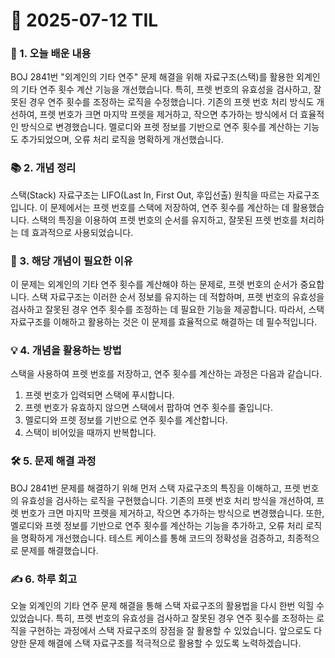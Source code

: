# 📅 2025-07-12 TIL

### 📖 1. 오늘 배운 내용

BOJ 2841번 "외계인의 기타 연주" 문제 해결을 위해 자료구조(스택)를 활용한 외계인의 기타 연주 횟수 계산 기능을 개선했습니다. 특히, 프렛 번호의 유효성을 검사하고, 잘못된 경우 연주 횟수를 조정하는 로직을 수정했습니다. 기존의 프렛 번호 처리 방식도 개선하여, 프렛 번호가 크면 마지막 프렛을 제거하고, 작으면 추가하는 방식에서 더 효율적인 방식으로 변경했습니다. 멜로디와 프렛 정보를 기반으로 연주 횟수를 계산하는 기능도 추가되었으며, 오류 처리 로직을 명확하게 개선했습니다.

### 📚 2. 개념 정리

스택(Stack) 자료구조는 LIFO(Last In, First Out, 후입선출) 원칙을 따르는 자료구조입니다. 이 문제에서는 프렛 번호를 스택에 저장하여, 연주 횟수를 계산하는 데 활용했습니다. 스택의 특징을 이용하여 프렛 번호의 순서를 유지하고, 잘못된 프렛 번호를 처리하는 데 효과적으로 사용되었습니다.

### 🤔 3. 해당 개념이 필요한 이유

이 문제는 외계인의 기타 연주 횟수를 계산해야 하는 문제로, 프렛 번호의 순서가 중요합니다. 스택 자료구조는 이러한 순서 정보를 유지하는 데 적합하며, 프렛 번호의 유효성을 검사하고 잘못된 경우 연주 횟수를 조정하는 데 필요한 기능을 제공합니다. 따라서, 스택 자료구조를 이해하고 활용하는 것은 이 문제를 효율적으로 해결하는 데 필수적입니다.

### 💡 4. 개념을 활용하는 방법

스택을 사용하여 프렛 번호를 저장하고, 연주 횟수를 계산하는 과정은 다음과 같습니다.
1.  프렛 번호가 입력되면 스택에 푸시합니다.
2.  프렛 번호가 유효하지 않으면 스택에서 팝하여 연주 횟수를 줄입니다.
3.  멜로디와 프렛 정보를 기반으로 연주 횟수를 계산합니다.
4.  스택이 비어있을 때까지 반복합니다.

### 🛠️ 5. 문제 해결 과정

BOJ 2841번 문제를 해결하기 위해 먼저 스택 자료구조의 특징을 이해하고, 프렛 번호의 유효성을 검사하는 로직을 구현했습니다. 기존의 프렛 번호 처리 방식을 개선하여, 프렛 번호가 크면 마지막 프렛을 제거하고, 작으면 추가하는 방식으로 변경했습니다. 또한, 멜로디와 프렛 정보를 기반으로 연주 횟수를 계산하는 기능을 추가하고, 오류 처리 로직을 명확하게 개선했습니다. 테스트 케이스를 통해 코드의 정확성을 검증하고, 최종적으로 문제를 해결했습니다.

### ✍️ 6. 하루 회고

오늘 외계인의 기타 연주 문제 해결을 통해 스택 자료구조의 활용법을 다시 한번 익힐 수 있었습니다. 특히, 프렛 번호의 유효성을 검사하고 잘못된 경우 연주 횟수를 조정하는 로직을 구현하는 과정에서 스택 자료구조의 장점을 잘 활용할 수 있었습니다. 앞으로도 다양한 문제 해결에 스택 자료구조를 적극적으로 활용할 수 있도록 노력하겠습니다.
